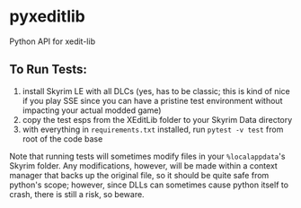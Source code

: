 # pyxeditlib

Python API for xedit-lib

## To Run Tests:

1. install Skyrim LE with all DLCs (yes, has to be classic; this is kind of nice
    if you play SSE since you can have a pristine test environment without
    impacting your actual modded game)
2. copy the test esps from the XEditLib folder to your Skyrim Data directory
3. with everything in `requirements.txt` installed, run `pytest -v test` from
    root of the code base

Note that running tests will sometimes modify files in your `%localappdata`'s
Skyrim folder. Any modifications, however, will be made within a context manager
that backs up the original file, so it should be quite safe from python's scope;
however, since DLLs can sometimes cause python itself to crash, there is still a
risk, so beware.
